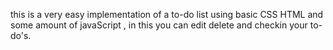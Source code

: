 this is a very easy implementation of a to-do list using basic CSS HTML and some amount of javaScript , in this you can edit delete and checkin your to-do's.
